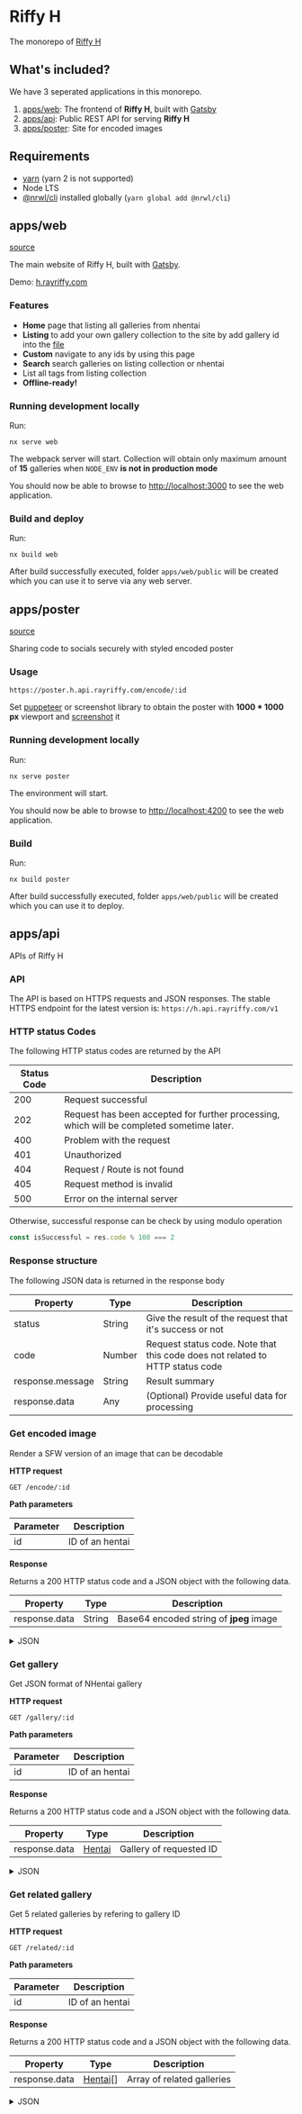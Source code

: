 Riffy H
=======

The monorepo of [Riffy H](https://h.rayriffy.com)

What's included?
----------------

We have 3 seperated applications in this monorepo.

1. [apps/web](#appsweb): The frontend of **Riffy H**, built with [Gatsby](https://gatsbyjs.org/)
2. [apps/api](#appsapi): Public REST API for serving **Riffy H**
3. [apps/poster](#appsposter): Site for encoded images

Requirements
------------

- [yarn](https://yarnpkg.com/) (yarn 2 is not supported)
- Node LTS
- [@nrwl/cli](https://nx.dev/react) installed globally (`yarn global add @nrwl/cli`)

apps/web
--------

[source](apps/web)

The main website of Riffy H, built with [Gatsby](https://www.gatsbyjs.org/).

Demo: [h.rayriffy.com](https://h.rayriffy.com)

### Features

- **Home** page that listing all galleries from nhentai
- **Listing** to add your own gallery collection to the site by add gallery id into the [file](apps/web/src/contents/database/codes.ts)
- **Custom** navigate to any ids by using this page
- **Search** search galleries on listing collection or nhentai
- List all tags from listing collection
- **Offline-ready!**

### Running development locally

Run:

```
nx serve web
```

The webpack server will start. Collection will obtain only maximum amount of **15** galleries when `NODE_ENV` **is not in production mode**

You should now be able to browse to [http://localhost:3000](http://localhost:3000) to see the web application.

### Build and deploy

Run:

```
nx build web
```

After build successfully executed, folder `apps/web/public` will be created which you can use it to serve via any web server.

apps/poster
-----------

[source](apps/poster)

Sharing code to socials securely with styled encoded poster

### Usage

`https://poster.h.api.rayriffy.com/encode/:id`

Set [puppeteer](https://github.com/GoogleChrome/puppeteer) or screenshot library to obtain the poster with **1000 * 1000 px** viewport and [screenshot](https://pptr.dev/#?product=Puppeteer&show=api-pagescreenshotoptions) it

### Running development locally

Run:

```
nx serve poster
```

The environment will start.

You should now be able to browse to [http://localhost:4200](http://localhost:4200) to see the web application.

### Build

Run:

```
nx build poster
```

After build successfully executed, folder `apps/web/public` will be created which you can use it to deploy.

apps/api
--------

APIs of Riffy H

### API

The API is based on HTTPS requests and JSON responses. The stable HTTPS endpoint for the latest version is: `https://h.api.rayriffy.com/v1`

### HTTP status Codes

The following HTTP status codes are returned by the API

| Status Code | Description                                                                               |
| ----------- | ----------------------------------------------------------------------------------------- |
| 200         | Request successful                                                                        |
| 202         | Request has been accepted for further processing, which will be completed sometime later. |
| 400         | Problem with the request                                                                  |
| 401         | Unauthorized                                                                              |
| 404         | Request / Route is not found                                                              |
| 405         | Request method is invalid                                                                 |
| 500         | Error on the internal server                                                              |

Otherwise, successful response can be check by using modulo operation

```javascript
const isSuccessful = res.code % 100 === 2
```

### Response structure

The following JSON data is returned in the response body

| Property         | Type   | Description                                                                   |
| ---------------- | ------ | ----------------------------------------------------------------------------- |
| status           | String | Give the result of the request that it's success or not                       |
| code             | Number | Request status code. Note that this code does not related to HTTP status code |
| response.message | String | Result summary                                                                |
| response.data    | Any    | (Optional) Provide useful data for processing                                 |

### Get encoded image

Render a SFW version of an image that can be decodable

**HTTP request**

`GET /encode/:id`

**Path parameters**

| Parameter | Description     |
| --------- | --------------- |
| id        | ID of an hentai |

**Response**

Returns a 200 HTTP status code and a JSON object with the following data.

| Property      | Type   | Description                             |
| ------------- | ------ | --------------------------------------- |
| response.data | String | Base64 encoded string of **jpeg** image |

<details>
<summary>JSON</summary>

```json
{
  "status": "success",
  "code": 201,
  "response": {
    "message": "image encoded",
    "data": "data:image/jpeg;base64,<base64 data>"
}
```
</details>

### Get gallery

Get JSON format of NHentai gallery

**HTTP request**

`GET /gallery/:id`

**Path parameters**

| Parameter | Description     |
| --------- | --------------- |
| id        | ID of an hentai |

**Response**

Returns a 200 HTTP status code and a JSON object with the following data.

| Property      | Type                                       | Description             |
| ------------- | ------------------------------------------ | ----------------------- |
| response.data | [Hentai](libs/helper/src/@types/Hentai.ts) | Gallery of requested ID |

<details>
<summary>JSON</summary>

```json
{
  "status": "success",
  "code": 201,
  "response": {
    "message": "gallery obtained",
    "data": {
      "id": 153584,
      "media_id": "891754",
      "title": {
        "japanese": "[100円ロッカー] 風紀委員長のお仕事 (制服無双 放課後特別腔習編) [無修正]",
        "pretty": "Fuuki Iinchou no Oshigoto",
        "english": "[100yen locker] Fuuki Iinchou no Oshigoto (Seifuku Musou Houkago Tokubetsu Koushuu Hen) [Decensored]"
      },
      "images": {
        "cover": {
          "h": 508,
          "t": "p",
          "w": 350
        },
        "pages": [
          {
            "h": 1600,
            "t": "p",
            "w": 1102
          },
          {
            "h": 1600,
            "t": "p",
            "w": 1104
          },
          {
            "h": 1600,
            "t": "p",
            "w": 1104
          },
          {
            "h": 1600,
            "t": "p",
            "w": 1105
          }
        ]
      },
      "tags": [
        {
          "id": 6346,
          "name": "japanese",
          "type": "language"
        },
        {
          "id": 8693,
          "name": "uncensored",
          "type": "tag"
        },
        {
          "id": 10314,
          "name": "schoolgirl uniform",
          "type": "tag"
        },
        {
          "id": 13720,
          "name": "nakadashi",
          "type": "tag"
        },
        {
          "id": 20035,
          "name": "x-ray",
          "type": "tag"
        },
        {
          "id": 20905,
          "name": "full color",
          "type": "tag"
        },
        {
          "id": 25601,
          "name": "small breasts",
          "type": "tag"
        },
        {
          "id": 28521,
          "name": "voyeurism",
          "type": "tag"
        },
        {
          "id": 29513,
          "name": "100yen locker",
          "type": "artist"
        },
        {
          "id": 33173,
          "name": "manga",
          "type": "category"
        }
      ]
    }
  }
}
```
</details>

### Get related gallery

Get 5 related galleries by refering to gallery ID

**HTTP request**

`GET /related/:id`

**Path parameters**

| Parameter | Description     |
| --------- | --------------- |
| id        | ID of an hentai |

**Response**

Returns a 200 HTTP status code and a JSON object with the following data.

| Property      | Type                                        | Description                |
| ------------- | ------------------------------------------- | -------------------------- |
| response.data | [Hentai](ibs/helper/src/@types/Hentai.ts)[] | Array of related galleries |

<details>
<summary>JSON</summary>

```json
{
  "status": "success",
  "code": 201,
  "response": {
    "message": "related gallery obtained",
    "data": [
      {
        "id": 138020,
        "media_id": "829651",
        "title": {
          "japanese": "(コミティア100) [JUNKLAND2 (紙魚丸)] 浴室の異形(一) [無修正]",
          "pretty": "Yokushitsu no Igyou",
          "english": "(COMITIA100) [JUNKLAND2 (Shimimaru)] Yokushitsu no Igyou (Ichi) [Decensored]"
        },
        "images": {
          "cover": {
            "h": 497,
            "t": "j",
            "w": 350
          },
          "pages": [
            {
              "h": 1705,
              "t": "j",
              "w": 1200
            },
            {
              "h": 1705,
              "t": "j",
              "w": 1200
            },
            {
              "h": 1705,
              "t": "j",
              "w": 1200
            },
            {
              "h": 1705,
              "t": "j",
              "w": 1200
            },
            {
              "h": 1705,
              "t": "j",
              "w": 1200
            },
            {
              "h": 1705,
              "t": "j",
              "w": 1200
            },
            {
              "h": 1705,
              "t": "j",
              "w": 1200
            },
            {
              "h": 1705,
              "t": "j",
              "w": 1200
            },
            {
              "h": 1705,
              "t": "j",
              "w": 1200
            },
            {
              "h": 1705,
              "t": "j",
              "w": 1200
            },
            {
              "h": 1705,
              "t": "j",
              "w": 1200
            },
            {
              "h": 1705,
              "t": "j",
              "w": 1200
            },
            {
              "h": 1705,
              "t": "j",
              "w": 1200
            },
            {
              "h": 1705,
              "t": "j",
              "w": 1200
            },
            {
              "h": 1705,
              "t": "j",
              "w": 1200
            },
            {
              "h": 1705,
              "t": "j",
              "w": 1200
            },
            {
              "h": 1705,
              "t": "j",
              "w": 1200
            },
            {
              "h": 1705,
              "t": "j",
              "w": 1200
            },
            {
              "h": 1705,
              "t": "j",
              "w": 1200
            },
            {
              "h": 1705,
              "t": "j",
              "w": 1200
            },
            {
              "h": 1705,
              "t": "j",
              "w": 1200
            },
            {
              "h": 1705,
              "t": "j",
              "w": 1200
            },
            {
              "h": 1705,
              "t": "j",
              "w": 1200
            },
            {
              "h": 1705,
              "t": "j",
              "w": 1200
            }
          ]
        },
        "tags": [
          {
            "id": 33172,
            "name": "doujinshi",
            "type": "category"
          },
          {
            "id": 6346,
            "name": "japanese",
            "type": "language"
          },
          {
            "id": 32224,
            "name": "eggs",
            "type": "tag"
          },
          {
            "id": 30083,
            "name": "shimimaru",
            "type": "artist"
          },
          {
            "id": 29224,
            "name": "impregnation",
            "type": "tag"
          },
          {
            "id": 28521,
            "name": "voyeurism",
            "type": "tag"
          },
          {
            "id": 20035,
            "name": "x-ray",
            "type": "tag"
          },
          {
            "id": 18567,
            "name": "monster",
            "type": "tag"
          },
          {
            "id": 10314,
            "name": "schoolgirl uniform",
            "type": "tag"
          },
          {
            "id": 9661,
            "name": "cervix penetration",
            "type": "tag"
          },
          {
            "id": 8693,
            "name": "uncensored",
            "type": "tag"
          },
          {
            "id": 8653,
            "name": "netorare",
            "type": "tag"
          },
          {
            "id": 8378,
            "name": "glasses",
            "type": "tag"
          },
          {
            "id": 7752,
            "name": "schoolboy uniform",
            "type": "tag"
          },
          {
            "id": 2707,
            "name": "junkland2",
            "type": "group"
          }
        ]
      },
    ]
  }
}
```
</details>

